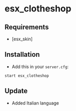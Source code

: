 # esx_clotheshop

## Requirements
- [esx_skin]

## Installation
- Add this in your `server.cfg`:

```
start esx_clotheshop
```

## Update 

- Added Italian language
